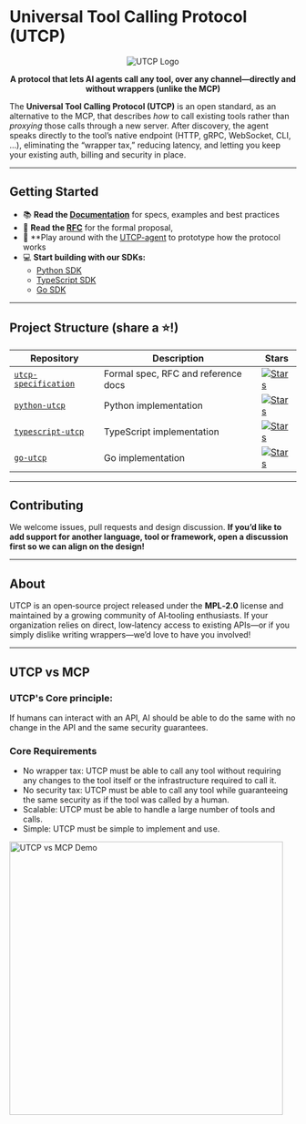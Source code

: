 # Universal Tool Calling Protocol (UTCP)

<p align="center">
  <img src="../assets/banner.png" alt="UTCP Logo" />
</p>

<p align="center">
  <strong>A protocol that lets AI agents call any tool, over any channel—directly and without wrappers (unlike the MCP)</strong>
</p>

The **Universal Tool Calling Protocol (UTCP)** is an open standard, as an alternative to the MCP, that describes *how* to call existing tools rather than *proxying* those calls through a new server. After discovery, the agent speaks directly to the tool’s native endpoint (HTTP, gRPC, WebSocket, CLI, …), eliminating the “wrapper tax,” reducing latency, and letting you keep your existing auth, billing and security in place.

---

## Getting Started

* 📚 **Read the [Documentation](https://utcp.io)** for specs, examples and best practices
* 📜 **Read the [RFC](https://github.com/universal-tool-calling-protocol/utcp-specification/blob/main/RFC.md)** for the formal proposal,
* 🤖 **Play around with the [UTCP-agent](https://github.com/universal-tool-calling-protocol/utcp-agent) to prototype how the protocol works
* 💻 **Start building with our SDKs:**
  * [Python SDK](https://github.com/universal-tool-calling-protocol/python-utcp)
  * [TypeScript SDK](https://github.com/universal-tool-calling-protocol/typescript-utcp)
  * [Go SDK](https://github.com/universal-tool-calling-protocol/go-utcp)

---

## Project Structure (share a ⭐!)

| Repository                                                                                    | Description                         | Stars                                                                                                                                                                                             |
| --------------------------------------------------------------------------------------------- | ----------------------------------- | ------------------------------------------------------------------------------------------------------------------------------------------------------------------------------------------------- |
| [`utcp-specification`](https://github.com/universal-tool-calling-protocol/utcp-specification) | Formal spec, RFC and reference docs | [![Stars](https://img.shields.io/github/stars/universal-tool-calling-protocol/utcp-specification?style=social)](https://github.com/universal-tool-calling-protocol/utcp-specification/) |
| [`python-utcp`](https://github.com/universal-tool-calling-protocol/python-utcp)               | Python implementation               | [![Stars](https://img.shields.io/github/stars/universal-tool-calling-protocol/python-utcp?style=social)](https://github.com/universal-tool-calling-protocol/python-utcp/)               |
| [`typescript-utcp`](https://github.com/universal-tool-calling-protocol/typescript-utcp)       | TypeScript implementation           | [![Stars](https://img.shields.io/github/stars/universal-tool-calling-protocol/typescript-utcp?style=social)](https://github.com/universal-tool-calling-protocol/typescript-utcp/)       |
| [`go-utcp`](https://github.com/universal-tool-calling-protocol/go-utcp)               | Go implementation                   | [![Stars](https://img.shields.io/github/stars/universal-tool-calling-protocol/go-utcp?style=social)](https://github.com/universal-tool-calling-protocol/go-utcp/)               |

---

## Contributing

We welcome issues, pull requests and design discussion. **If you’d like to add support for another language, tool or framework, open a discussion first so we can align on the design!**

---

## About

UTCP is an open‑source project released under the **MPL‑2.0** license and maintained by a growing community of AI‑tooling enthusiasts. If your organization relies on direct, low‑latency access to existing APIs—or if you simply dislike writing wrappers—we’d love to have you involved!

---

## UTCP vs MCP

### UTCP's Core principle: 
If humans can interact with an API, AI should be able to do the same with no change in the API and the same security guarantees.

### Core Requirements
* No wrapper tax: UTCP must be able to call any tool without requiring any changes to the tool itself or the infrastructure required to call it.
* No security tax: UTCP must be able to call any tool while guaranteeing the same security as if the tool was called by a human.
* Scalable: UTCP must be able to handle a large number of tools and calls.
* Simple: UTCP must be simple to implement and use.


<p align="left">
  <img
    src="../assets/mcp-vs-utcp.gif"
    alt="UTCP vs MCP Demo"
    width="480"          
  />
</p>
